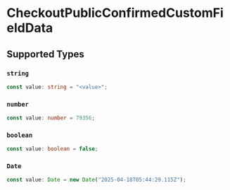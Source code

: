 # CheckoutPublicConfirmedCustomFieldData


## Supported Types

### `string`

```typescript
const value: string = "<value>";
```

### `number`

```typescript
const value: number = 79356;
```

### `boolean`

```typescript
const value: boolean = false;
```

### `Date`

```typescript
const value: Date = new Date("2025-04-18T05:44:29.115Z");
```

